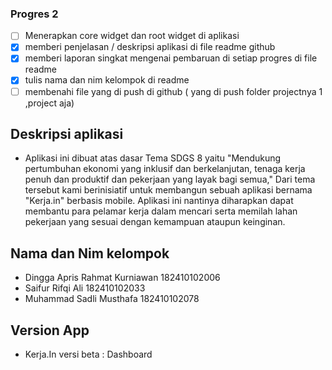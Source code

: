 ### Progres 2
- [ ] Menerapkan core widget dan root widget di aplikasi
- [x] memberi penjelasan / deskripsi aplikasi di file readme github
- [x] memberi laporan singkat mengenai pembaruan di setiap progres di file readme
- [x] tulis nama dan nim kelompok di readme
- [ ] membenahi file yang di push di github ( yang di push folder projectnya 1 ,project aja)

## Deskripsi aplikasi
- Aplikasi ini dibuat atas dasar Tema SDGS 8 yaitu "Mendukung pertumbuhan ekonomi yang inklusif dan berkelanjutan, tenaga kerja penuh dan produktif dan pekerjaan yang layak bagi semua," Dari tema tersebut kami berinisiatif untuk membangun sebuah aplikasi bernama "Kerja.in" berbasis mobile. Aplikasi ini nantinya diharapkan dapat membantu para pelamar kerja dalam mencari serta memilah lahan pekerjaan yang sesuai dengan kemampuan ataupun keinginan. 

## Nama dan Nim kelompok
- Dingga Apris Rahmat Kurniawan 182410102006
- Saifur Rifqi Ali 182410102033
- Muhammad Sadli Musthafa 182410102078

## Version App
- Kerja.In versi beta : Dashboard

